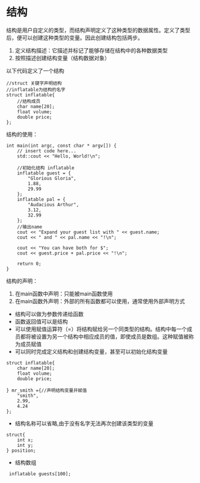 # 结构
结构是用户自定义的类型，而结构声明定义了这种类型的数据属性。定义了类型后，便可以创建这种类型的变量。因此创建结构包括两步。
1. 定义结构描述：它描述并标记了能够存储在结构中的各种数据类型
2. 按照描述创建结构变量（结构数据对象）

以下代码定义了一个结构
```
//struct 关键字声明结构  
//inflatable为结构的名字
struct inflatable{
    //结构成员
    char name[20];
    float volume;
    double price;
};
```

结构的使用：

```
int main(int argc, const char * argv[]) {
    // insert code here...
    std::cout << "Hello, World!\n";
    
    //初始化结构 inflatable
    inflatable guest = {
        "Glorious Gloria",
        1.88,
        29.99
    };
    inflatable pal = {
        "Audacious Arthur",
        3.12,
        32.99
    };
    //输出name
    cout << "Expand your guest list with " << guest.name;
    cout << " and " << pal.name << "!\n";
    
    cout << "You can have both for $";
    cout << guest.price + pal.price << "!\n";
    
    return 0;
}
```

结构的声明：
1. 在main函数中声明：只能被main函数使用
2. 在main函数外声明：外部的所有函数都可以使用，通常使用外部声明方式

- 结构可以做为参数传递给函数
- 函数返回值可以是结构
- 可以使用赋值运算符（=）将结构赋给另一个同类型的结构。结构中每一个成员都将被设置为另一个结构中相应成员的值，即使成员是数组。这种赋值被称为成员赋值
- 可以同时完成定义结构和创建结构变量，甚至可以初始化结构变量

```
struct inflatable{
    char name[20];
    float volume;
    double price;
    
} mr_smith ={//声明结构变量并赋值
    "smith",
    2.99,
    4.24
};
```

- 结构名称可以省略,由于没有名字无法再次创建该类型的变量
```
struct{
    int x;
    int y;
} position;
```

- 结构数组
```
 inflatable guests[100];
```

